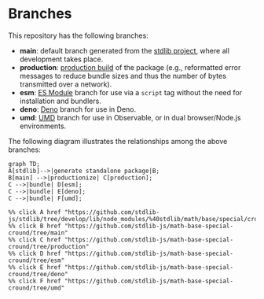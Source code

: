 <!--

@license Apache-2.0

Copyright (c) 2022 The Stdlib Authors.

Licensed under the Apache License, Version 2.0 (the "License");
you may not use this file except in compliance with the License.
You may obtain a copy of the License at

    http://www.apache.org/licenses/LICENSE-2.0

Unless required by applicable law or agreed to in writing, software
distributed under the License is distributed on an "AS IS" BASIS,
WITHOUT WARRANTIES OR CONDITIONS OF ANY KIND, either express or implied.
See the License for the specific language governing permissions and
limitations under the License.

-->

# Branches

This repository has the following branches:

-   **main**: default branch generated from the [stdlib project][stdlib-url], where all development takes place.
-   **production**: [production build][production-url] of the package (e.g., reformatted error messages to reduce bundle sizes and thus the number of bytes transmitted over a network).
-   **esm**: [ES Module][esm-url] branch for use via a `script` tag without the need for installation and bundlers.
-   **deno**: [Deno][deno-url] branch for use in Deno.
-   **umd**: [UMD][umd-url] branch for use in Observable, or in dual browser/Node.js environments.

The following diagram illustrates the relationships among the above branches:

```mermaid
graph TD;
A[stdlib]-->|generate standalone package|B;
B[main] -->|productionize| C[production];
C -->|bundle| D[esm];
C -->|bundle| E[deno];
C -->|bundle| F[umd];

%% click A href "https://github.com/stdlib-js/stdlib/tree/develop/lib/node_modules/%40stdlib/math/base/special/cround"
%% click B href "https://github.com/stdlib-js/math-base-special-cround/tree/main"
%% click C href "https://github.com/stdlib-js/math-base-special-cround/tree/production"
%% click D href "https://github.com/stdlib-js/math-base-special-cround/tree/esm"
%% click E href "https://github.com/stdlib-js/math-base-special-cround/tree/deno"
%% click F href "https://github.com/stdlib-js/math-base-special-cround/tree/umd"
```

[stdlib-url]: https://github.com/stdlib-js/stdlib/tree/develop/lib/node_modules/%40stdlib/math/base/special/cround
[production-url]: https://github.com/stdlib-js/math-base-special-cround/tree/production
[deno-url]: https://github.com/stdlib-js/math-base-special-cround/tree/deno
[umd-url]: https://github.com/stdlib-js/math-base-special-cround/tree/umd
[esm-url]: https://github.com/stdlib-js/math-base-special-cround/tree/esm